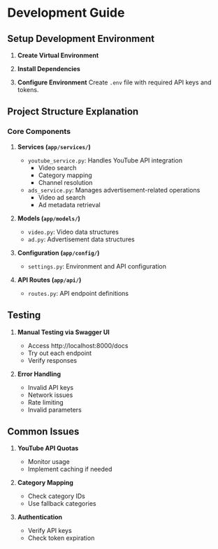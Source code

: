# Development Guide

## Setup Development Environment

1. **Create Virtual Environment**

2. **Install Dependencies**

3. **Configure Environment**
Create `.env` file with required API keys and tokens.

## Project Structure Explanation

### Core Components

1. **Services (`app/services/`)**
   - `youtube_service.py`: Handles YouTube API integration
     - Video search
     - Category mapping
     - Channel resolution
   - `ads_service.py`: Manages advertisement-related operations
     - Video ad search
     - Ad metadata retrieval

2. **Models (`app/models/`)**
   - `video.py`: Video data structures
   - `ad.py`: Advertisement data structures

3. **Configuration (`app/config/`)**
   - `settings.py`: Environment and API configuration

4. **API Routes (`app/api/`)**
   - `routes.py`: API endpoint definitions

## Testing

1. **Manual Testing via Swagger UI**
   - Access http://localhost:8000/docs
   - Try out each endpoint
   - Verify responses

2. **Error Handling**
   - Invalid API keys
   - Network issues
   - Rate limiting
   - Invalid parameters

## Common Issues

1. **YouTube API Quotas**
   - Monitor usage
   - Implement caching if needed

2. **Category Mapping**
   - Check category IDs
   - Use fallback categories

3. **Authentication**
   - Verify API keys
   - Check token expiration
